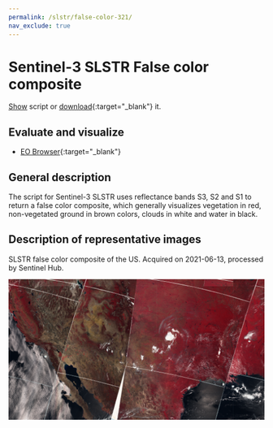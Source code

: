 ```yaml
---
permalink: /slstr/false-color-321/
nav_exclude: true
---
```


# Sentinel-3 SLSTR False color composite

<a href="#" id='togglescript'>Show</a> script or [download](script.js){:target="_blank"} it.
<div id='script_view' style="display:none">
{% highlight javascript %}
{% include_relative script.js %}
{% endhighlight %}
</div>

## Evaluate and visualize

 - [EO Browser](https://sentinelshare.page.link/r7yA){:target="_blank"}

## General description

The script for Sentinel-3 SLSTR uses reflectance bands S3, S2 and S1 to return a false color composite, which generally visualizes vegetation in red, non-vegetated ground in brown colors, clouds in white and water in black. 

## Description of representative images

SLSTR false color composite of the US. Acquired on 2021-06-13, processed by Sentinel Hub. 

![L8 NDVI](fig/fig1.png)





